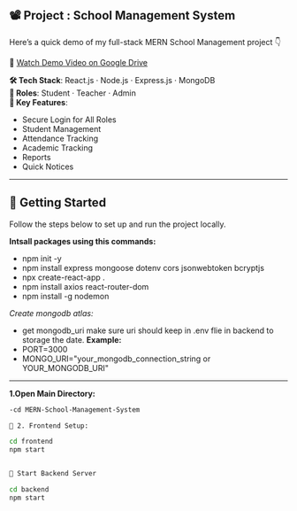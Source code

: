 ## 📽 Project : School Management System

Here’s a quick demo of my full-stack MERN School Management project 👇

🔗 [Watch Demo Video on Google Drive](https://drive.google.com/file/d/1E_oEiAwimvyZq4X4wIfZWEaAgnqBD29e/view?usp=sharing)

**🛠 Tech Stack**: React.js · Node.js · Express.js · MongoDB  
**👤 Roles**: Student · Teacher · Admin  
**📌 Key Features**:
- Secure Login for All Roles
- Student Management
- Attendance Tracking
- Academic Tracking
- Reports
- Quick Notices 

---

## 🚀 Getting Started

Follow the steps below to set up and run the project locally.

**Intsall packages using this commands:**
- npm init -y
- npm install express mongoose dotenv cors jsonwebtoken bcryptjs
- npx create-react-app .
- npm install axios react-router-dom
- npm install -g nodemon

**Create mongodb atlas*:*
- get mongodb_uri
make sure uri should keep in .env flie in backend to storage the date.
**Example:**
- PORT=3000
- MONGO_URI="your_mongodb_connection_string or YOUR_MONGODB_URI"

 
 ---
**1.Open Main Directory:**
```bash
-cd MERN-School-Management-System

🔧 2. Frontend Setup:

cd frontend
npm start


🔧 Start Backend Server

cd backend
npm start




